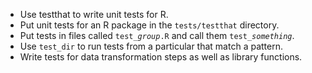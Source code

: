 - Use testthat to write unit tests for R.
- Put unit tests for an R package in the `tests/testthat` directory.
- Put tests in files called <code>test_<em>group</em>.R</code> and call them <code>test_<em>something</em></code>.
- Use `test_dir` to run tests from a particular that match a pattern.
- Write tests for data transformation steps as well as library functions.
